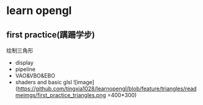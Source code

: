 # learn opengl

## first practice(蹒跚学步)
绘制三角形
- display
- pipeline
- VAO&VBO&EBO
- shaders and basic glsl
![image](https://github.com/tingxia1028/learnopengl/blob/feature/triangles/readmeimgs/first_practice_triangles.png =400*300)
